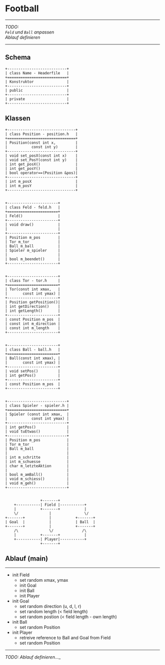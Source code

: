 # Football
---
_TODO:  
`Feld` und `Ball` anpassen  
Ablauf definieren_

---
## Schema
    +---------------------------+
    | class Name - Headerfile   |
    +===========================+
    | Konstruktor               |
    +---------------------------+
    | public                    |
    +---------------------------+
    | private                   |
    +---------------------------+


## Klassen

    +-------------------------------+
    | class Position - position.h   |
    +===============================+
    | Position(const int x,         |
    |           const int y)        |
    +-------------------------------+
    | void set_posX(const int x)    |
    | void set_PosY(const int y)    |
    | int get_posX()                |
    | int get_posY()                |
    | bool operator==(Position &pos)|
    +-------------------------------+
    | int m_posX                    |
    | int m_posY                    |
    +-------------------------------+


    +-----------------------+
    | class Feld - feld.h   |
    +=======================+
    | Feld()                |
    +-----------------------+
    | void draw()           |
    |                       |
    +-----------------------+
    | Position m_pos        |
    | Tor m_tor             |
    | Ball m_ball           |
    | Spieler m_spieler     |
    |                       |
    | bool m_beendet()      |
    +-----------------------+


    +-----------------------+
    | class Tor - tor.h     |
    +=======================+
    | Tor(const int xmax,   |
    |       const int ymax) |
    +-----------------------+
    | Position getPosition()|
    | int getDirection()    |
    | int getLength()       |
    +-----------------------+
    | const Position m_pos  |
    | const int m_direction |  
    | const int m_length    |
    +-----------------------+


    +-----------------------+
    | class Ball - ball.h   |
    +=======================+
    | Ball(const int xmax), |
    |       const int ymax) |
    +-----------------------+
    | void setPos()         |
    | int getPos()          |
    +-----------------------+
    | const Position m_pos  |
    +-----------------------+


    +---------------------------+
    | class Spieler - spieler.h |
    +===========================+
    | Spieler (const int xmax,  |
    |           const int ymax) |
    +---------------------------+
    | int getPos()              |
    | void tuEtwas()            |
    +---------------------------+
    | Position m_pos            |
    | Tor m_tor                 |
    | Ball m_ball               |
    |                           |
    | int m_schritte            |
    | int m_schuesse            |
    | char m_letzteAktion       |
    |                           |
    | bool m_amBall()           |
    | void m_schiess()          |
    | void m_geh()              |
    +---------------------------+


                    +-------+
        +-----------| Field |-----------+
        |           +-------+           |
        \/              |               \/         
    +-------+           |           +-------+
    | Goal  |           |           | Ball  |
    +-------+           |           +-------+
        /\              \/             /\
        |           +-------+           |
        +-----------| Player|-----------+
                    +-------+


## Ablauf (main)
---
*   init Field
    -   set random xmax, ymax
    -   init Goal
    -   init Ball
    -   init Player
*   init Goal
    -   set random direction (u, d, l, r)
    -   set random length (< field length)
    -   set random postion (< field length - own length)
*   init Ball
    -   set random Position
*   init Player
    -   retreive reference to Ball and Goal from Field
    -   set random Position
---
_TODO: Ablauf definieren...__
